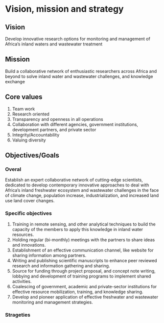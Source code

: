 # Vision, mission and strategy


## Vision

Develop innovative research options for monitoring and management of Africa’s inland waters and wastewater treatment


## Mission

Build a collaborative network of enthusiastic researchers across Africa and beyond to solve inland water and wastewater challenges, and knowledge exchange

## Core values

1. Team work
2. Research oriented
3. Transparency and openness in all operations
4. Collaboration with different agencies, government institutions, development partners, and private sector
5. Integrity/Accountability
6. Valuing diversity


## Objectives/Goals

### Overal
Establish an expert collaborative network of cutting-edge scientists, dedicated to develop contemporary innovative approaches to deal with Africa’s inland freshwater ecosystem and wastewater challenges in the face of climate change, population increase, industrialization, and increased land use land cover changes.

### Specific objectives
1. Training in remote sensing, and other analytical techniques to build the capacity of the members to apply this knowledge in inland water resources.
2. Holding regular (bi-monthly) meetings with the partners to share ideas and innovations.
3. Establishment of an effective communication channel, like website for sharing information among partners.
4. Writing and publishing scientific manuscripts to enhance peer reviewed research and information gathering and sharing.
5. Source for funding through project proposal, and concept note writing, lobbying and development of training programs to implement shared activities.
6. Coalescing of government, academic and private-sector institutions for effective resource mobilization, training, and knowledge sharing.
7. Develop and pioneer application of effective freshwater and wastewater monitoring and management strategies.



### Strageties